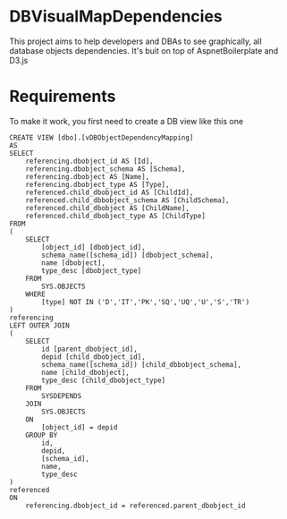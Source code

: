 # DBVisualMapDependencies
This project aims to help developers and DBAs to see graphically, all database objects dependencies. It's buit on top of AspnetBoilerplate and D3.js

# Requirements
To make it work, you first need to create a DB view like this one
```
CREATE VIEW [dbo].[vDBObjectDependencyMapping]
AS
SELECT 
	referencing.dbobject_id AS [Id],
	referencing.dbobject_schema AS [Schema],
	referencing.dbobject AS [Name],
	referencing.dbobject_type AS [Type],
	referenced.child_dbobject_id AS [ChildId],
	referenced.child_dbbobject_schema AS [ChildSchema],
	referenced.child_dbobject AS [ChildName],
	referenced.child_dbobject_type AS [ChildType]
FROM
(
	SELECT 
		[object_id] [dbobject_id],
		schema_name([schema_id]) [dbobject_schema],
		name [dbobject],
		type_desc [dbobject_type] 
	FROM 
		SYS.OBJECTS
	WHERE 
		[type] NOT IN ('D','IT','PK','SQ','UQ','U','S','TR')
) 
referencing
LEFT OUTER JOIN
(
	SELECT 
		id [parent_dbobject_id],
		depid [child_dbobject_id],
		schema_name([schema_id]) [child_dbbobject_schema],
		name [child_dbobject],
		type_desc [child_dbobject_type] 
	FROM 
		SYSDEPENDS 
	JOIN 
		SYS.OBJECTS
	ON 
		[object_id] = depid
	GROUP BY 
		id,
		depid,
		[schema_id],
		name,
		type_desc
) 
referenced
ON 
	referencing.dbobject_id = referenced.parent_dbobject_id
```
